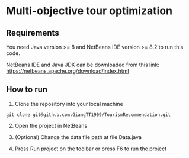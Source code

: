 # Multi-objective tour optimization
## Requirements ##
You need Java version >= 8 and NetBeans IDE version >= 8.2 to run this code. 

NetBeans IDE and Java JDK can be downloaded from this link: https://netbeans.apache.org/download/index.html

## How to run ##
1. Clone the repository into your local machine
```
git clone git@github.com:GiangTT1909/TourismRecommendation.git
```
2. Open the project in NetBeans
3. (Optional) Change the data file path at file Data.java

4. Press Run project on the toolbar or press F6 to run the project

